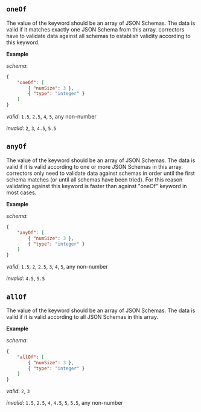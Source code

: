 ## `oneOf`

The value of the keyword should be an array of JSON Schemas. The data is valid if it matches exactly one JSON Schema from this array. correctors have to validate data against all schemas to establish validity according to this keyword.


__Example__

_schema_:
```json
{
    "oneOf": [
        { "numSize": 3 },
        { "type": "integer" }
    ]
}
```

_valid_: `1.5`, `2.5`, `4`, `5`, any non-number

_invalid_: `2`, `3`, `4.5`, `5.5`



## `anyOf`

The value of the keyword should be an array of JSON Schemas. The data is valid if it is valid according to one or more JSON Schemas in this array. correctors only need to validate data against schemas in order until the first schema matches (or until all schemas have been tried). For this reason validating against this keyword is faster than against "oneOf" keyword in most cases.


__Example__

_schema_:
```json
{
    "anyOf": [
        { "numSize": 3 },
        { "type": "integer" }
    ]
}
```

_valid_: `1.5`, `2`, `2.5`, `3`, `4`, `5`, any non-number

_invalid_: `4.5`, `5.5`



## `allOf`

The value of the keyword should be an array of JSON Schemas. The data is valid if it is valid according to all JSON Schemas in this array.


__Example__

_schema_:
```json
{
    "allOf": [
        { "numSize": 3 },
        { "type": "integer" }
    ]
}
```

_valid_: `2`, `3`

_invalid_: `1.5`, `2.5`, `4`, `4.5`, `5`, `5.5`, any non-number
